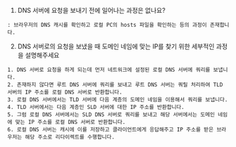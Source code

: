 1. DNS 서버에 요청을 보내기 전에 일어나는 과정은 없나요?
```
: 브라우저의 DNS 캐시를 확인하고 로컬 PC의 hosts 파일을 확인하는 등의 과정이 존재합니다.
```

2. DNS 서버로의 요청을 보냈을 때 도메인 네임에 맞는 IP를 찾기 위한 세부적인 과정을 설명해주세요
```
1. DNS 서버로 요청을 하게 되는데 먼저 네트워크에 설정된 로컬 DNS 서버에 쿼리를 보냅니다.
2. 존재하지 않다면 루트 DNS 서버에 쿼리를 보내고 루트 DNS 서버는 쿼릴 처리하여 TLD 서버의 IP 주소를 로컬 DNS 서버로 반환합니다.
3. 로컬 DNS 서버에서는 TLD 서버에 다음 계층의 도메인 네임을 이용해서 쿼리를 보냅니다.
4. TLD 서버에서는 다음 계층인 SLD 서버에 대한 IP 주소를 반환합니다.
5. 그럼 로컬 DNS 서버에서는 SLD DNS 서버로 쿼리를 보내고 해당 서버에서는 도메인 네임에 맞는 IP 주소를 로컬 DNS 서버로 반환합니다.
6. 로컬 DNS 서버는 캐시에 이를 저장하고 클라이언트에게 응답해주고 IP 주소를 받은 브라우저는 해당 주소로 리다이렉트를 수행합니다.
```
